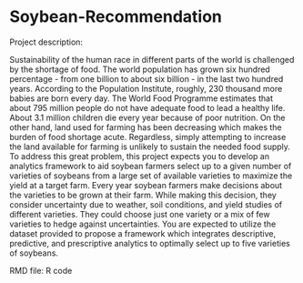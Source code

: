# Soybean-Recommendation
Project description: 

Sustainability of the human race in different parts of the world is
challenged by the shortage of food. The world population has grown six hundred
percentage - from one billion to about six billion - in the last two hundred years. According
to the Population Institute, roughly, 230 thousand more babies are born every day. The
World Food Programme estimates that about 795 million people do not have adequate
food to lead a healthy life. About 3.1 million children die every year because of poor
nutrition. On the other hand, land used for farming has been decreasing which makes the
burden of food shortage acute. Regardless, simply attempting to increase the land
available for farming is unlikely to sustain the needed food supply. To address this great
problem, this project expects you to develop an analytics framework to aid soybean
farmers select up to a given number of varieties of soybeans from a large set of available
varieties to maximize the yield at a target farm.
Every year soybean farmers make decisions about the varieties to be grown at their farm.
While making this decision, they consider uncertainty due to weather, soil conditions, and
yield studies of different varieties. They could choose just one variety or a mix of few
varieties to hedge against uncertainties. You are expected to utilize the dataset provided
to propose a framework which integrates descriptive, predictive, and prescriptive analytics
to optimally select up to five varieties of soybeans.


RMD file: R code
